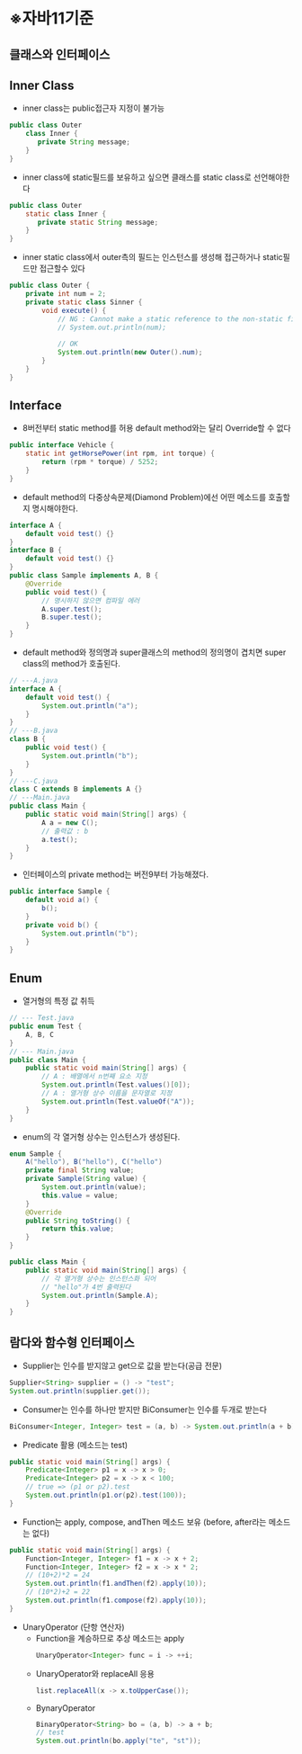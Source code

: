 # ※자바11기준
## 클래스와 인터페이스
## Inner Class
- inner class는 public접근자 지정이 불가능
```java
public class Outer
    class Inner {
       private String message; 
    } 
}
```
- inner class에 static필드를 보유하고 싶으면 클래스를 static class로 선언해야한다
```java
public class Outer
    static class Inner {
       private static String message; 
    } 
}
```
- inner static class에서 outer측의 필드는 인스턴스를 생성해 접근하거나 static필드만 접근할수 있다
```java
public class Outer {
    private int num = 2;
    private static class Sinner {
        void execute() {
            // NG : Cannot make a static reference to the non-static field num
            // System.out.println(num);
            
            // OK
            System.out.println(new Outer().num);
        }
    }
}
```
## Interface
- 8버전부터 static method를 허용
default method와는 달리 Override할 수 없다
```java
public interface Vehicle {
    static int getHorsePower(int rpm, int torque) {
        return (rpm * torque) / 5252;
    }
}
```
- default method의 다중상속문제(Diamond Problem)에선 어떤 메소드를 호출할지 명시해야한다.
```java
interface A {
    default void test() {}
}
interface B {
    default void test() {}
}
public class Sample implements A, B {
    @Override
    public void test() {
        // 명시하지 않으면 컴파일 에러
        A.super.test();
        B.super.test();
    }
}
```
- default method와 정의명과 super클래스의 method의 정의명이 겹치면 super class의 method가 호출된다.
```java
// ---A.java
interface A {
    default void test() {
        System.out.println("a");
    }
}
// ---B.java
class B {
    public void test() {
        System.out.println("b");
    }
}
// ---C.java
class C extends B implements A {}
// ---Main.java
public class Main {
    public static void main(String[] args) {
        A a = new C();
        // 출력값 : b
        a.test();
    }
}
```
- 인터페이스의 private method는 버전9부터 가능해졌다.
```java
public interface Sample {
    default void a() {
        b();
    }
    private void b() {
        System.out.println("b");
    }
}
```
## Enum
- 열거형의 특정 값 취득
```java
// --- Test.java
public enum Test {
    A, B, C
}
// --- Main.java
public class Main {
    public static void main(String[] args) {
        // A : 배열에서 n번째 요소 지정
        System.out.println(Test.values()[0]);
        // A : 열거형 상수 이름을 문자열로 지정
        System.out.println(Test.valueOf("A"));
    }
}
```
- enum의 각 열거형 상수는 인스턴스가 생성된다.
```java
enum Sample {
    A("hello"), B("hello"), C("hello")
    private final String value;
    private Sample(String value) {
        System.out.println(value);
        this.value = value;
    }
    @Override
    public String toString() {
        return this.value;
    }
}

public class Main {
    public static void main(String[] args) {
        // 각 열거형 상수는 인스턴스화 되어 
        // "hello"가 4번 출력된다
        System.out.println(Sample.A);
    }
}
```
## 람다와 함수형 인터페이스
- Supplier는 인수를 받지않고 get으로 값을 받는다(공급 전문)
```java
Supplier<String> supplier = () -> "test";
System.out.println(supplier.get());
```
- Consumer는 인수를 하나만 받지만 BiConsumer는 인수를 두개로 받는다
```java
BiConsumer<Integer, Integer> test = (a, b) -> System.out.println(a + b);
```
- Predicate 활용 (메소드는 test)
```java
public static void main(String[] args) {
    Predicate<Integer> p1 = x -> x > 0;
    Predicate<Integer> p2 = x -> x < 100;
    // true => (p1 or p2).test
    System.out.println(p1.or(p2).test(100));      
}
```
- Function는 apply, compose, andThen 메소드 보유 (before, after라는 메소드는 없다)
```java
public static void main(String[] args) {
    Function<Integer, Integer> f1 = x -> x + 2;
    Function<Integer, Integer> f2 = x -> x * 2;
    // (10+2)*2 = 24
    System.out.println(f1.andThen(f2).apply(10));
    // (10*2)+2 = 22
    System.out.println(f1.compose(f2).apply(10));
}
```
- UnaryOperator (단항 연산자)
    - Function을 계승하므로 추상 메소드는 apply
        ```java
        UnaryOperator<Integer> func = i -> ++i;
        ```
    - UnaryOperator와 replaceAll 응용
        ```java
        list.replaceAll(x -> x.toUpperCase());
        ```
    - BynaryOperator
        ```java
        BinaryOperator<String> bo = (a, b) -> a + b;
        // test
        System.out.println(bo.apply("te", "st"));
        ```
